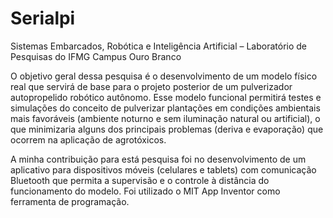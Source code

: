 # Serialpi
Sistemas Embarcados, Robótica e Inteligência Artificial – Laboratório de Pesquisas do IFMG Campus Ouro Branco

O objetivo geral dessa pesquisa é o desenvolvimento de um modelo físico real que servirá de base para o projeto posterior de um pulverizador autopropelido robótico autônomo. Esse modelo funcional permitirá testes e simulações do conceito de pulverizar plantações em condições ambientais mais favoráveis (ambiente noturno e sem iluminação natural ou artificial), o que minimizaria alguns dos principais problemas (deriva e evaporação) que ocorrem na aplicação de agrotóxicos.

A minha contribuição para está pesquisa foi no desenvolvimento de um aplicativo para dispositivos móveis (celulares e tablets) com comunicação Bluetooth que permita a supervisão e o controle à distância do funcionamento do modelo. Foi utilizado o MIT App Inventor como ferramenta de programação. 
